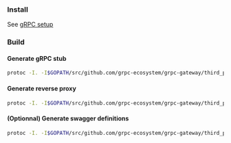 ### Install
See [gRPC setup](../../docs/GRPC_SETUP.md)

### Build
#### Generate gRPC stub
```sh
protoc -I. -I$GOPATH/src/github.com/grpc-ecosystem/grpc-gateway/third_party/googleapis --go_out=plugins=grpc:. router.proto
```

#### Generate reverse proxy
```sh
protoc -I. -I$GOPATH/src/github.com/grpc-ecosystem/grpc-gateway/third_party/googleapis --grpc-gateway_out=logtostderr=true:. router.proto
```

#### (Optionnal) Generate swagger definitions
```sh
protoc -I. -I$GOPATH/src/github.com/grpc-ecosystem/grpc-gateway/third_party/googleapis --swagger_out=logtostderr=true:. router.proto
```

